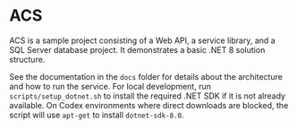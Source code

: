 # ACS

ACS is a sample project consisting of a Web API, a service library, and a SQL Server database project. It demonstrates a basic .NET 8 solution structure.

See the documentation in the `docs` folder for details about the architecture and how to run the service.
For local development, run `scripts/setup_dotnet.sh` to install the required .NET SDK if it is not already available. On Codex environments where direct downloads are blocked, the script will use `apt-get` to install `dotnet-sdk-8.0`.

